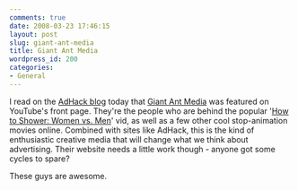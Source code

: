 ```yaml
---
comments: true
date: 2008-03-23 17:46:15
layout: post
slug: giant-ant-media
title: Giant Ant Media
wordpress_id: 200
categories:
- General
---
```





I read on the [AdHack blog](http://adhack2.com/home/blogpost/2631-1177) today that [Giant Ant Media](http://www.giantantmedia.com/index.php) was featured on YouTube's front page. They're the people who are behind the popular '[How to Shower: Women vs. Men](http://www.youtube.com/watch?v=Qehxjub5lyo&NR=1)' vid, as well as a few other cool stop-animation movies online. Combined with sites like AdHack, this is the kind of enthusiastic creative media that will change what we think about advertising. Their website needs a little work though - anyone got some cycles to spare? 




These guys are awesome.
